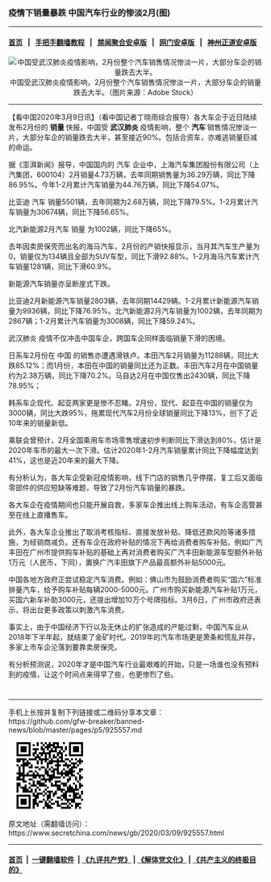 ### 疫情下销量暴跌 中国汽车行业的惨淡2月(图)
------------------------

#### [首页](https://github.com/gfw-breaker/banned-news/blob/master/README.md) &nbsp;&nbsp;|&nbsp;&nbsp; [手把手翻墙教程](https://github.com/gfw-breaker/guides/wiki) &nbsp;&nbsp;|&nbsp;&nbsp; [禁闻聚合安卓版](https://github.com/gfw-breaker/bn-android) &nbsp;&nbsp;|&nbsp;&nbsp; [网门安卓版](https://github.com/oGate2/oGate) &nbsp;&nbsp;|&nbsp;&nbsp; [神州正道安卓版](https://github.com/SzzdOgate/update) 



<div class="article_right" style="fone-color:#000">
 <p style="text-align:center">
  <img alt="中国受武汉肺炎疫情影响，2月份整个汽车销售情况惨淡一片，大部分车企的销量跌去大半。" src="//img3.secretchina.com/pic/2019/12-27/p2590882a501012458-ss.jpg"/>
  <br>
   中国受武汉肺炎疫情影响，2月份整个汽车销售情况惨淡一片，大部分车企的销量跌去大半。（图片来源：Adobe Stock）
   <span id="hideid" name="hideid" style="color:red;display:none;">
    <span href="https://www.secretchina.com">
    </span>
   </span>
  </br>
 </p>
 <div id="txt-mid1-t21-2017">
  

---


  </div>
 </div>
 <p>
  【看中国2020年3月9日讯】（看中国记者丁晓雨综合报导）各大车企于近日陆续发布2月份的
  <strong>
   销量
  </strong>
  快报，中国受
  <strong>
   <span href="https://www.secretchina.com/news/gb/tag/武汉肺炎" target="_blank">
    武汉肺炎
   </span>
  </strong>
  疫情影响，整个
  <strong>
   汽车
  </strong>
  销售情况惨淡一片，大部分车企的销量跌去大半，甚至接近90%。包括合资车，亦难逃销量巨减的命运。
  <span id="hideid" name="hideid" style="color:red;display:none;">
   <span href="https://www.secretchina.com">
   </span>
  </span>
 </p>
 <p>
  据《澎湃新闻》报导，中国国内的
  <span href="https://zh.wikipedia.org/wiki/汽车" target="_blank">
   汽车
  </span>
  企业中，上海汽车集团股份有限公司（上汽集团，600104）2月销量4.73万辆，去年同期销售量为36.29万辆，同比下降86.95%。今年1-2月累计汽车销量为44.76万辆，同比下降54.07%。
 </p>
 <p>
  比亚迪
  <span href="https://www.secretchina.com/news/gb/tag/汽车" target="_blank">
   汽车
  </span>
  销量5501辆，去年同期为2.68万辆，同比下降79.5%。1-2月累计汽车销量为30674辆，同比下降56.65%。
 </p>
 <p>
  北汽新能源2月汽车
  <span href="https://www.secretchina.com/news/gb/tag/销量" target="_blank">
   销量
  </span>
  为1002辆，同比下降65%。
 </p>
 <p>
  去年因卖房保壳而出名的海马汽车，2月份的产销快报显示，当月其汽车生产量为0，销量仅为134辆且全部为SUV车型，同比下滑92.88%。1-2月海马汽车累计汽车销量1281辆，同比下滑60.9%。
 </p>
 <p>
  新能源汽车销量亦呈断崖式下跌。
 </p>
 <p>
  比亚迪2月新能源汽车销量2803辆，去年同期14429辆。1-2月累计新能源汽车销量为9936辆，同比下降76.95%。北汽新能源2月汽车销量为1002辆，去年同期为2867辆；1-2月累计汽车销量为3008辆，同比下降59.24%。
 </p>
 <p>
  <span href="https://zh.wikipedia.org/wiki/2019冠狀病毒病疫情" target="_blank">
   武汉肺炎
  </span>
  疫情不仅冲击中国车企，跨国车企同样面临销量下滑的困境。
 </p>
 <p>
  日系车2月份在
  <span href="https://www.secretchina.com" target="_blank">
   中国
  </span>
  的销售亦遭遇滑铁卢。本田汽车2月销量为11288辆，同比大跌85.12%；而1月份，本田在中国的销量同比还为正数。丰田汽车2月在中国销量约为2.38万辆，同比下降70.2%。马自达2月在中国仅售出2430辆，同比下降78.95%；
 </p>
 <p>
  韩系车企现代、起亚两家更是惨不忍睹。2月份，现代、起亚在中国的销量仅为3000辆，同比大跌95%，拖累现代汽车2月份全球销量同比下降13%，创下了近10年来的销量新低。
 </p>
 <p>
  乘联会曾预计，2月全国乘用车市场零售增速初步判断同比下滑达到80%，估计是2020年车市的最大一次下滑。估计2020年1-2月汽车销量累计同比下降幅度达到41%，这也是近20年来的最大下降。
 </p>
 <p>
  有分析认为，各大车企受新冠疫情影响，线下门店的销售几乎停摆，复工后又面临零部件的供应短缺等难题，导致了2月份汽车销量的暴跌。
 </p>
 <p>
  各大车企在疫情期间也只能开展自救，多家车企推出线上购车活动，有车企高管甚至在线上直播售车。
 </p>
 <p>
  此外，各大车企业推出了取消考核指标、直接发放补贴、降低还款风险等诸多措施，为经销商减负。还有车企在政府补贴的情况下再给消费者购车补贴，例如广汽丰田在广州市提供购车补贴的基础上再对消费者购买广汽丰田新能源车型额外补贴1万元（人民币，下同），置换广汽丰田旗下产品最高额外补贴5000元。
 </p>
 <p>
  中国各地方政府正尝试稳定汽车消费。例如：佛山市为鼓励消费者购买“国六”标准排量汽车，给予购车补贴每辆2000-5000元。广州市购买新能源汽车补贴1万元，买国六新车补助3000元，还提出增加10万个号牌指标。3月6日，广州市政府还表示，将出台更多政策以刺激汽车消费。
 </p>
 <p>
  事实上，由于中国经济下行以及无休止的扩张造成的产能过剩，中国汽车业从2018年下半年起，就结束了金矿时代。2019年的汽车市场更是萧条和慌乱并存，多家上市车企沦落到要靠卖房保壳。
 </p>
 <p>
  有分析预测说，2020年才是中国汽车行业最艰难的开始，只是一场谁也没有预料到的疫情，让这个时间点来得早了些，也更惨烈了些。
  <center>
   <div>
    <div id="txt-mid2-t22-2017" style="display: block;  max-height: 351px;  overflow: hidden;">
     <div id="SC-21xxx">
     </div>
     <ins class="adsbygoogle" data-ad-client="ca-pub-1276641434651360" data-ad-format="auto" data-ad-slot="4301710469" data-full-width-responsive="true" style="display:block">
     </ins>
    </div>
   </div>
  </center>
  <div style="padding-top:12px;">
  </div>
 </p>
</div>

<hr/>
手机上长按并复制下列链接或二维码分享本文章：<br/>
https://github.com/gfw-breaker/banned-news/blob/master/pages/p5/925557.md <br/>
<a href='https://github.com/gfw-breaker/banned-news/blob/master/pages/p5/925557.md'><img src='https://github.com/gfw-breaker/banned-news/blob/master/pages/p5/925557.md.png'/></a> <br/>
原文地址（需翻墙访问）：https://www.secretchina.com/news/gb/2020/03/09/925557.html


------------------------
#### [首页](https://github.com/gfw-breaker/banned-news/blob/master/README.md) &nbsp;|&nbsp; [一键翻墙软件](https://github.com/gfw-breaker/nogfw/blob/master/README.md) &nbsp;| [《九评共产党》](https://github.com/gfw-breaker/9ping.md/blob/master/README.md#九评之一评共产党是什么) | [《解体党文化》](https://github.com/gfw-breaker/jtdwh.md/blob/master/README.md) | [《共产主义的终极目的》](https://github.com/gfw-breaker/gczydzjmd.md/blob/master/README.md)


<img src='http://gfw-breaker.win/banned-news/pages/p5/925557.md' width='0px' height='0px'/>